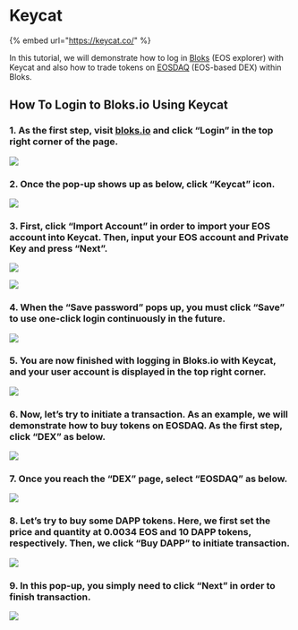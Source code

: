 # Keycat



{% embed url="https://keycat.co/" %}



In this tutorial, we will demonstrate how to log in [Bloks](https://bloks.io/) \(EOS explorer\) with Keycat and also how to trade tokens on [EOSDAQ](https://eosdaq.com/) \(EOS-based DEX\) within Bloks.

## How To Login to Bloks.io Using Keycat

### 1. As the first step, visit [bloks.io](http://bloks.io/) and click “Login” in the top right corner of the page.

![](../../.gitbook/assets/image%20%2868%29.png)

### 2. Once the pop-up shows up as below, click “Keycat” icon.

![](../../.gitbook/assets/image%20%28123%29.png)

### 3. First, click “Import Account” in order to import your EOS account into Keycat. Then, input your EOS account and Private Key and press “Next”.

![](../../.gitbook/assets/image%20%284%29.png)

![](../../.gitbook/assets/image%20%2879%29.png)

### 4. When the “Save password” pops up, you must click “Save” to use one-click login continuously in the future.

![](../../.gitbook/assets/image%20%2830%29.png)

### 5. You are now finished with logging in Bloks.io with Keycat, and your user account is displayed in the top right corner.

![](../../.gitbook/assets/image%20%2836%29.png)

### 6. Now, let’s try to initiate a transaction. As an example, we will demonstrate how to buy tokens on EOSDAQ. As the first step, click “DEX” as below.

![](../../.gitbook/assets/image%20%2859%29.png)

### 7. Once you reach the “DEX” page, select “EOSDAQ” as below.

![](../../.gitbook/assets/image%20%28134%29.png)

### 8. Let’s try to buy some DAPP tokens. Here, we first set the price and quantity at 0.0034 EOS and 10 DAPP tokens, respectively. Then, we click “Buy DAPP” to initiate transaction.

![](../../.gitbook/assets/image%20%2828%29.png)

### 9. In this pop-up, you simply need to click “Next” in order to finish transaction.

![](../../.gitbook/assets/image%20%28100%29.png)


